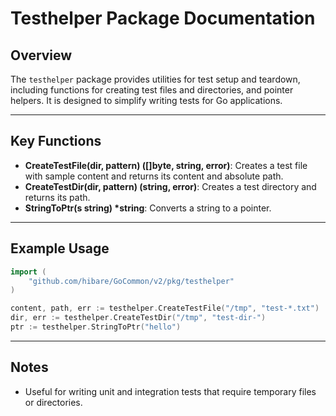 # Testhelper Package Documentation

## Overview

The `testhelper` package provides utilities for test setup and teardown, including functions for creating test files and directories, and pointer helpers. It is designed to simplify writing tests for Go applications.

---

## Key Functions

- **CreateTestFile(dir, pattern) ([]byte, string, error)**: Creates a test file with sample content and returns its content and absolute path.
- **CreateTestDir(dir, pattern) (string, error)**: Creates a test directory and returns its path.
- **StringToPtr(s string) \*string**: Converts a string to a pointer.

---

## Example Usage

```go
import (
    "github.com/hibare/GoCommon/v2/pkg/testhelper"
)

content, path, err := testhelper.CreateTestFile("/tmp", "test-*.txt")
dir, err := testhelper.CreateTestDir("/tmp", "test-dir-")
ptr := testhelper.StringToPtr("hello")
```

---

## Notes

- Useful for writing unit and integration tests that require temporary files or directories.
